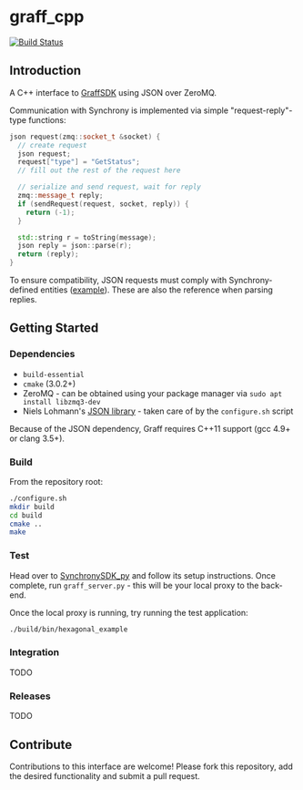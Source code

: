 # graff_cpp

[![Build Status](https://travis-ci.org/pvazteixeira/graff_cpp.svg?branch=master)](https://travis-ci.org/pvazteixeira/graff_cpp)

## Introduction


A C++ interface to [GraffSDK](https://github.com/GearsAD/GraffSDK.jl) using JSON over ZeroMQ.


Communication with Synchrony is implemented via simple "request-reply"-type functions:

```c++
json request(zmq::socket_t &socket) {
  // create request
  json request;
  request["type"] = "GetStatus";
  // fill out the rest of the request here

  // serialize and send request, wait for reply
  zmq::message_t reply;
  if (sendRequest(request, socket, reply)) { 
    return (-1);
  }

  std::string r = toString(message);
  json reply = json::parse(r);
  return (reply);
}
```

To ensure compatibility, JSON requests must comply with Synchrony-defined entities ([example](https://github.com/GearsAD/SynchronySDK.jl/blob/master/src/entities/Session.jl)). These are also the reference when parsing replies.

## Getting Started

### Dependencies

 * `build-essential`
 * `cmake` (3.0.2+)
 * ZeroMQ - can be obtained using your package manager via `sudo apt install libzmq3-dev`
 * Niels Lohmann's [JSON library](https://github.com/nlohmann/json) - taken care of by the `configure.sh` script

Because of the JSON dependency, Graff requires C++11 support (gcc 4.9+ or clang 3.5+).

### Build 

From the repository root:

```sh
./configure.sh
mkdir build
cd build
cmake ..
make
```

### Test

Head over to [SynchronySDK_py](https://github.com/nicrip/SynchronySDK_py) and follow its setup instructions. Once complete, run `graff_server.py` - this will be your local proxy to the back-end.

Once the local proxy is running, try running the test application:

```sh
./build/bin/hexagonal_example
```

### Integration
TODO

### Releases
TODO

## Contribute

Contributions to this interface are welcome! Please fork this repository, add the desired functionality and submit a pull request.




